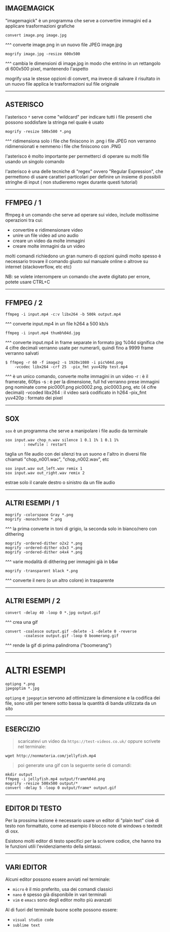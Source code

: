 
## IMAGEMAGICK
					
"imagemagick" è un programma che serve a convertire immagini
ed a applicare trasformazioni grafiche
```
convert image.png image.jpg
```
^^^ converte image.png in un nuovo file JPEG image.jpg 

```
mogrify image.jpg -resize 600x500
```
^^^ cambia le dimensioni di image.jpg in modo che entrino in 
	un rettangolo di 600x500 pixel, mantenendo l'aspetto 

mogrify usa le stesse opzioni di convert, ma invece di
salvare il risultato in un nuovo file applica le 
trasformazioni sul file originale 

---

## ASTERISCO

l'asterisco `*` serve come "wildcard" per indicare tutti i file
presenti che possono soddisfare la stringa nel quale è usato
```
mogrify -resize 500x500 *.png
```
^^^ ridimensiona solo i file che finiscono in .png
	i file JPEG non verranno ridimensionati e nemmeno
	i file che finiscono con .PNG 

l'asterisco è molto importante per permetterci di operare 
su molti file usando un singolo comando

l'asterisco è una delle tecniche di "regex" ovvero 
"Regular Expression", che permettono di usare caratteri 
particolari per definire un insieme di possibili stringhe
di input ( non studieremo regex durante questi tutorial) 

---
## FFMPEG / 1

ffmpeg è un comando che serve ad operare sui video, include 
moltissime operazioni tra cui:
- convertire e ridimensionare video
- unire un file video ad uno audio
- creare un video da molte immagini
- creare molte immagini da un video 

molti comandi richiedono un gran numero di opzioni quindi 
molto spesso è necessario trovare il comando giusto sul 
manuale online o altrove su internet (stackoverflow, etc etc)

NB: se volete interrompere un comando che avete digitato per 
errore, potete usare CTRL+C 

---

## FFMPEG / 2

```
ffmpeg -i input.mp4 -c:v libx264 -b 500k output.mp4
```
^^^ converte input.mp4 in un file h264 a 500 kb/s

```
ffmpeg -i input.mp4 thumb%04d.jpg 
```
^^^ converte input.mp4 in frame separate in formato jpg
	%04d significa che 4 cifre decimali verranno usate per 
	numerarli, quindi fino a 9999 frame verranno salvati 
```
$ ffmpeg -r 60 -f image2 -s 1920x1080 -i pic%04d.png 
	-vcodec libx264 -crf 25  -pix_fmt yuv420p test.mp4
```
^^^ è un unico comando, converte molte immagini in un video
	-r : è il framerate, 60fps
	-s : è per la dimensione, full hd
	verranno prese immagini png nominate come pic0001.png
		pic0002.png, pic0003.png, etc (4 cifre decimali)
	-vcoded libx264 : il video sarà codificato in h264 
	-pix_fmt yuv420p : formato dei pixel 

---

## SOX 

`sox` è un programma che serve a manipolare i file audio da
terminale

```
sox input.wav chop_n.wav silence 1 0.1 1% 1 0.1 1% 
		: newfile : restart
```
taglia un file audio con dei silenzi tra un suono e l'altro
in diversi file chiamati "chop_n001.wac", "chop_n002.wav", etc

```
sox input.wav out_left.wav remix 1
sox input.wav out_right.wav remix 2
```
estrae solo il canale destro o sinistro da un file audio 


---
## ALTRI ESEMPI / 1 

```
mogrify -colorspace Gray *.png
mogrify -monochrome *.png
```
^^^ la prima converte in toni di grigio, la seconda 
	solo in bianco/nero con dithering 

```
mogrify -ordered-dither o2x2 *.png
mogrify -ordered-dither o3x3 *.png
mogrify -ordered-dither o4x4 *.png
```
^^^ varie modalità di dithering per immagini già in b&w

```
mogrify -transparent black *.png
```
^^^ converte il nero (o un altro colore) in trasparente

---

## ALTRI ESEMPI / 2 

```
convert -delay 40 -loop 0 *.jpg output.gif
```
^^^ crea una gif

```
convert -coalesce output.gif -delete -1 -delete 0 -reverse 
		-coalesce output.gif -loop 0 boomerang.gif
```
^^^ rende la gif di prima palindroma ("boomerang")

---
# ALTRI ESEMPI

```
optipng *.png
jpegoptim *.jpg
```

`optipng` e `jpegoptim` servono ad ottimizzare la 
dimensione e la codifica dei file, sono utili per 
tenere sotto bassa la quantità di banda utilizzata da
un sito 

---
## ESERCIZIO

>scaricatevi un video da `https://test-videos.co.uk/` 
oppure scrivete nel terminale:

```
wget http://nonmateria.com/jellyfish.mp4
```
>poi generate una gif con la seguente serie di comandi:
```
mkdir output 
ffmpeg -i jellyfish.mp4 output/frame%04d.png
mogrify -resize 500x500 output/*
convert -delay 5 -loop 0 output/frame* output.gif
```

---

## EDITOR DI TESTO

Per la prossima lezione è necessario usare un editor di
"plain text" cioè di testo non formattato, come ad esempio 
il blocco note di windows o textedit di osx.

Esistono molti editor di testo specifici per la scrivere 
codice, che hanno tra le funzioni utili l'evidenziamento 
della sintassi. 

---

## VARI EDITOR 

Alcuni editor possono essere avviati nel terminale:

- `micro` è il mio preferito, usa dei comandi classici 
- `nano` è spesso già disponibile in vari terminali
- `vim` e `emacs` sono degli editor molto più avanzati 

Al di fuori del terminale buone scelte possono essere:

- `visual studio code` 
- `sublime text` 
